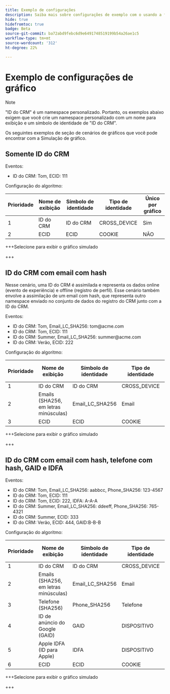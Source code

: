 ```yaml
---
title: Exemplo de configurações
description: Saiba mais sobre configurações de exemplo com o usando a ferramenta de simulação de gráfico.
hide: true
hidefromtoc: true
badge: Beta
source-git-commit: ba72abd9febc6d9e6491748519199b54a26ae1c5
workflow-type: tm+mt
source-wordcount: '312'
ht-degree: 22%

---
```


# Exemplo de configurações de gráfico

>[!NOTE]
>
>&quot;ID do CRM&quot; é um namespace personalizado. Portanto, os exemplos abaixo exigem que você crie um namespace personalizado com um nome para exibição e um símbolo de identidade de &quot;ID do CRM&quot;.

Os seguintes exemplos de seção de cenários de gráficos que você pode encontrar com a Simulação de gráfico.

## Somente ID do CRM

Eventos:

* ID do CRM: Tom, ECID: 111

Configuração do algoritmo:

| Prioridade | Nome de exibição | Símbolo de identidade | Tipo de identidade | Único por gráfico |
| ---| --- | --- | --- | --- |
| 1 | ID do CRM | ID do CRM | CROSS_DEVICE | Sim |
| 2 | ECID | ECID | COOKIE | NÃO |

+++Selecione para exibir o gráfico simulado

+++

## ID do CRM com email com hash

Nesse cenário, uma ID do CRM é assimilada e representa os dados online (evento de experiência) e offline (registro de perfil). Esse cenário também envolve a assimilação de um email com hash, que representa outro namespace enviado no conjunto de dados do registro do CRM junto com a ID do CRM.

Eventos:

* ID do CRM: Tom, Email_LC_SHA256: tom<span>@acme.com
* ID do CRM: Tom, ECID: 111
* ID do CRM: Summer, Email_LC_SHA256: summer<span>@acme.com
* ID do CRM: Verão, ECID: 222

Configuração do algoritmo:

| Prioridade | Nome de exibição | Símbolo de identidade | Tipo de identidade | Único por gráfico |
| ---| --- | --- | --- | --- |
| 1 | ID do CRM | ID do CRM | CROSS_DEVICE | Sim |
| 2 | Emails (SHA256, em letras minúsculas) | Email_LC_SHA256 | Email | NÃO |
| 3 | ECID | ECID | COOKIE | NÃO |

+++Selecione para exibir o gráfico simulado

+++

## ID do CRM com email com hash, telefone com hash, GAID e IDFA

Eventos:

* ID do CRM: Tom, Email_LC_SHA256: aabbcc, Phone_SHA256: 123-4567
* ID do CRM: Tom, ECID: 111
* ID do CRM: Tom, ECID: 222, IDFA: A-A-A
* ID do CRM: Summer, Email_LC_SHA256: ddeeff, Phone_SHA256: 765-4321
* ID do CRM: Summer, ECID: 333
* ID do CRM: Verão, ECID: 444, GAID:B-B-B

Configuração do algoritmo:

| Prioridade | Nome de exibição | Símbolo de identidade | Tipo de identidade | Único por gráfico |
| ---| --- | --- | --- | --- |
| 1 | ID do CRM | ID do CRM | CROSS_DEVICE | Sim |
| 2 | Emails (SHA256, em letras minúsculas) | Email_LC_SHA256 | Email | NÃO |
| 3 | Telefone (SHA256) | Phone_SHA256 | Telefone | NÃO |
| 4 | ID de anúncio do Google (GAID) | GAID | DISPOSITIVO | NÃO |
| 5 | Apple IDFA (ID para Apple) | IDFA | DISPOSITIVO | NÃO |
| 6 | ECID | ECID | COOKIE | NÃO |

+++Selecione para exibir o gráfico simulado

+++